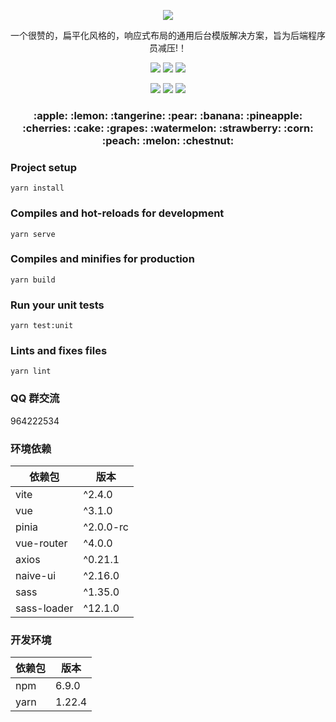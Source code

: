 <p align="center">
    <img src="https://images.gitee.com/uploads/images/2020/0105/013757_3dfb160a_1152471.png"/>
    <p align="center">
        一个很赞的，扁平化风格的，响应式布局的通用后台模版解决方案，旨为后端程序员减压!！
    </p>
    <p align="center">
        <img src="https://img.shields.io/badge/vue-%3E%3D3.1.0-brightgreen">
        <img src="https://img.shields.io/badge/vite-%3E%3D2.4.0-brightgreen">
        <img src="https://img.shields.io/badge/NaiveUI-%3E%3D2.16.0-brightgreen">
    </p>
    <p align="center">
        <img src="https://img.shields.io/badge/axios-%3E%3D0.21.0-brightgreen">
        <img src="https://img.shields.io/badge/vue--i18n->=9.1.6-brightgreen">
        <img src="https://img.shields.io/badge/LICENSE-MIT-yellowgreen">
    </p>
</p>
<h3 align="center">
    :apple: :lemon: :tangerine: :pear: :banana: :pineapple: :cherries: 
    :cake: :grapes: :watermelon: :strawberry: :corn: :peach: :melon: :chestnut: 
</h3>

### Project setup

```
yarn install
```

### Compiles and hot-reloads for development

```
yarn serve
```

### Compiles and minifies for production

```
yarn build
```

### Run your unit tests

```
yarn test:unit
```

### Lints and fixes files

```
yarn lint
```

### QQ 群交流

964222534

### 环境依赖

| 依赖包      | 版本      |
| ----------- | --------- |
| vite        | ^2.4.0    |
| vue         | ^3.1.0    |
| pinia       | ^2.0.0-rc |
| vue-router  | ^4.0.0    |
| axios       | ^0.21.1   |
| naive-ui    | ^2.16.0   |
| sass        | ^1.35.0   |
| sass-loader | ^12.1.0   |

### 开发环境

| 依赖包 | 版本   |
| ------ | ------ |
| npm    | 6.9.0  |
| yarn   | 1.22.4 |
